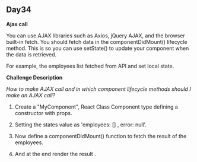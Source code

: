 ## Day34

**Ajax call**

You can use AJAX libraries such as Axios, jQuery AJAX, and the browser
built-in fetch. You should fetch data in the componentDidMount()
lifecycle method. This is so you can use setState() to update your
component when the data is retrieved.

For example, the employees list fetched from API and set local state.


**Challenge Description**

*How to make AJAX call and in which component lifecycle 
methods should I make an AJAX call?*

1. Create a "MyComponent", React Class Component type defining a constructor with props.

2. Setting the states value as  'employees: []  ,  error: null'.

3. Now define a componentDidMount() function to fetch the result of the employees.

4. And at the end render the result .
